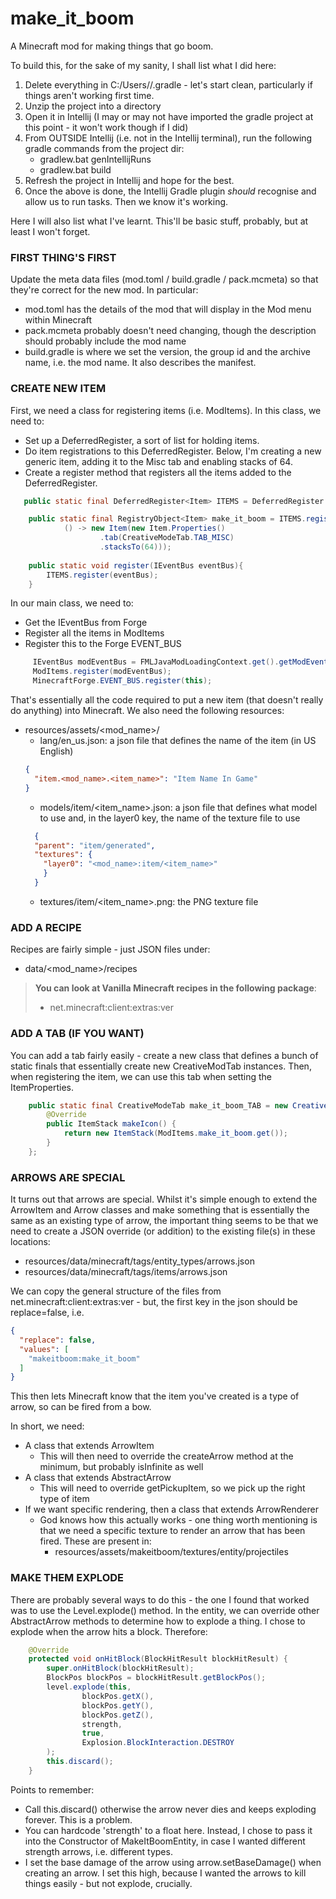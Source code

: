 # make_it_boom
A Minecraft mod for making things that go boom.

To build this, for the sake of my sanity, I shall list what I did here:

1) Delete everything in C:/Users/<user>/.gradle - let's start clean, particularly if things aren't working first time.
2) Unzip the project into a directory
3) Open it in Intellij (I may or may not have imported the gradle project at this point - it won't work though if I did)
4) From OUTSIDE Intellij (i.e. not in the Intellij terminal), run the following gradle commands from the project dir:
    - gradlew.bat genIntellijRuns
    - gradlew.bat build
5) Refresh the project in Intellij and hope for the best.
6) Once the above is done, the Intellij Gradle plugin _should_ recognise and allow us to run tasks. Then we know it's working.

Here I will also list what I've learnt. This'll be basic stuff, probably, but at least I won't forget.

### FIRST THING'S FIRST
Update the meta data files (mod.toml / build.gradle / pack.mcmeta) so that they're correct for the new mod. In particular:
- mod.toml has the details of the mod that will display in the Mod menu within Minecraft
- pack.mcmeta probably doesn't need changing, though the description should probably include the mod name
- build.gradle is where we set the version, the group id and the archive name, i.e. the mod name. It also describes the manifest.

### CREATE NEW ITEM

First, we need a class for registering items (i.e. ModItems). In this class, we need to:
- Set up a DeferredRegister, a sort of list for holding items.
- Do item registrations to this DeferredRegister. Below, I'm creating a new generic item, adding it to the Misc tab and enabling stacks of 64.
- Create a register method that registers all the items added to the DeferredRegister.

```java
   public static final DeferredRegister<Item> ITEMS = DeferredRegister.create(ForgeRegistries.ITEMS, MakeItBoom.MODID);

    public static final RegistryObject<Item> make_it_boom = ITEMS.register("make_it_boom",
            () -> new Item(new Item.Properties()
                    .tab(CreativeModeTab.TAB_MISC)
                    .stacksTo(64)));
                    
    public static void register(IEventBus eventBus){
        ITEMS.register(eventBus);
    }                    
```

In our main class, we need to:
- Get the IEventBus from Forge
- Register all the items in ModItems
- Register this to the Forge EVENT_BUS

```java
     IEventBus modEventBus = FMLJavaModLoadingContext.get().getModEventBus();
     ModItems.register(modEventBus);
     MinecraftForge.EVENT_BUS.register(this);
```

That's essentially all the code required to put a new item (that doesn't really do anything) into Minecraft. We also need the following resources:

- resources/assets/<mod_name>/
  - lang/en_us.json: a json file that defines the name of the item (in US English)
  ```json
  {
    "item.<mod_name>.<item_name>": "Item Name In Game"
  }
  ```
  - models/item/<item_name>.json: a json file that defines what model to use and, in the layer0 key, the name of the texture file to use
  ```json
    {
    "parent": "item/generated",
    "textures": {
      "layer0": "<mod_name>:item/<item_name>"
      }
    }
  ```
  - textures/item/<item_name>.png: the PNG texture file

### ADD A RECIPE

Recipes are fairly simple - just JSON files under:
- data/<mod_name>/recipes

> **You can look at Vanilla Minecraft recipes in the following package**:
> - net.minecraft:client:extras:ver
 
### ADD A TAB (IF YOU WANT)

You can add a tab fairly easily - create a new class that defines a bunch of static finals that essentially create new CreativeModTab instances.
Then, when registering the item, we can use this tab when setting the ItemProperties.

```java
    public static final CreativeModeTab make_it_boom_TAB = new CreativeModeTab("makeitboomtab") {
        @Override
        public ItemStack makeIcon() {
            return new ItemStack(ModItems.make_it_boom.get());
        }
    };
```

### ARROWS ARE SPECIAL

It turns out that arrows are special. Whilst it's simple enough to extend the ArrowItem and Arrow classes and make something that is
essentially the same as an existing type of arrow, the important thing seems to be that we need to create a JSON override (or addition)
to the existing file(s) in these locations:
- resources/data/minecraft/tags/entity_types/arrows.json
- resources/data/minecraft/tags/items/arrows.json

We can copy the general structure of the files from net.minecraft:client:extras:ver - but, the first key in the json should be replace=false, i.e.

```json
{
  "replace": false,
  "values": [
    "makeitboom:make_it_boom"
  ]
}
```

This then lets Minecraft know that the item you've created is a type of arrow, so can be fired from a bow.

In short, we need:
- A class that extends ArrowItem
  - This will then need to override the createArrow method at the minimum, but probably isInfinite as well
- A class that extends AbstractArrow
  - This will need to override getPickupItem, so we pick up the right type of item
- If we want specific rendering, then a class that extends ArrowRenderer
  - God knows how this actually works - one thing worth mentioning is that we need a specific texture to render an arrow that has been fired. These are present in:
    - resources/assets/makeitboom/textures/entity/projectiles

### MAKE THEM EXPLODE

There are probably several ways to do this - the one I found that worked was to use the Level.explode() method.
In the entity, we can override other AbstractArrow methods to determine how to explode a thing. I chose to explode when the arrow hits a block. Therefore:

```java
    @Override
    protected void onHitBlock(BlockHitResult blockHitResult) {
        super.onHitBlock(blockHitResult);
        BlockPos blockPos = blockHitResult.getBlockPos();
        level.explode(this,
                blockPos.getX(),
                blockPos.getY(),
                blockPos.getZ(),
                strength,
                true,
                Explosion.BlockInteraction.DESTROY
        );
        this.discard();
    }
```

Points to remember:
- Call this.discard() otherwise the arrow never dies and keeps exploding forever. This is a problem.
- You can hardcode 'strength' to a float here. Instead, I chose to pass it into the Constructor of MakeItBoomEntity, in case I wanted different strength arrows, i.e. different types.
- I set the base damage of the arrow using arrow.setBaseDamage() when creating an arrow. I set this high, because I wanted the arrows to kill things easily - but not explode, crucially.